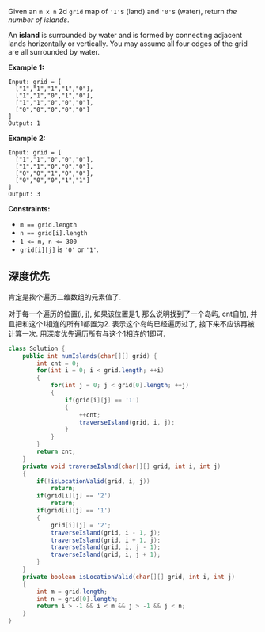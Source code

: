 Given an `m x n` 2d `grid` map of `'1'`s (land) and `'0'`s (water), return *the number of islands*.

An **island** is surrounded by water and is formed by connecting adjacent lands horizontally or vertically. You may assume all four edges of the grid are all surrounded by water.

 

**Example 1:**

```
Input: grid = [
  ["1","1","1","1","0"],
  ["1","1","0","1","0"],
  ["1","1","0","0","0"],
  ["0","0","0","0","0"]
]
Output: 1
```

**Example 2:**

```
Input: grid = [
  ["1","1","0","0","0"],
  ["1","1","0","0","0"],
  ["0","0","1","0","0"],
  ["0","0","0","1","1"]
]
Output: 3
```

 

**Constraints:**

- `m == grid.length`
- `n == grid[i].length`
- `1 <= m, n <= 300`
- `grid[i][j]` is `'0'` or `'1'`.

## 深度优先

肯定是挨个遍历二维数组的元素值了.

对于每一个遍历的位置(i, j), 如果该位置是1, 那么说明找到了一个岛屿, cnt自加, 并且把和这个1相连的所有1都置为2. 表示这个岛屿已经遍历过了, 接下来不应该再被计算一次. 用深度优先遍历所有与这个1相连的1即可.

```java
class Solution {
    public int numIslands(char[][] grid) {
        int cnt = 0;
        for(int i = 0; i < grid.length; ++i)
        {
            for(int j = 0; j < grid[0].length; ++j)
            {
                if(grid[i][j] == '1')
                {
                    ++cnt;
                    traverseIsland(grid, i, j);
                }
            }
        }
        return cnt;
    }
    private void traverseIsland(char[][] grid, int i, int j)
    {
        if(!isLocationValid(grid, i, j))
            return;
        if(grid[i][j] == '2')
            return;
        if(grid[i][j] == '1')
        {
            grid[i][j] = '2';
            traverseIsland(grid, i - 1, j);
            traverseIsland(grid, i + 1, j);
            traverseIsland(grid, i, j - 1);
            traverseIsland(grid, i, j + 1);
        }
    }
    private boolean isLocationValid(char[][] grid, int i, int j)
    {
        int m = grid.length;
        int n = grid[0].length;
        return i > -1 && i < m && j > -1 && j < n;
    }
}
```



